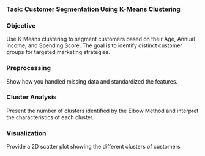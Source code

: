 ### Task: Customer Segmentation Using K-Means Clustering
### Objective 
Use K-Means clustering to segment customers based on their Age, Annual Income, and Spending Score. The goal is to identify distinct customer groups for targeted marketing strategies.
### Preprocessing 
Show how you handled missing data and standardized the features.
### Cluster Analysis
Present the number of clusters identified by the Elbow Method and interpret the characteristics of each cluster.
### Visualization 
Provide a 2D scatter plot showing the different clusters of customers